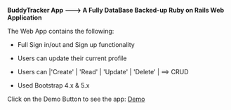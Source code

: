 **BuddyTracker App --->  A Fully DataBase Backed-up Ruby on Rails Web Application**

 The Web App contains the following:

* Full Sign in/out and Sign up functionality 

* Users can update their current profile

* Users can |'Create' | 'Read' | 'Update' | 'Delete' |  ==> CRUD

* Used Bootstrap 4.x & 5.x

Click on the Demo Button to see the app: [Demo](https://friendsapp2k16-0e79b9c5902a.herokuapp.com/)
